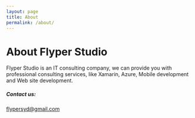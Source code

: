 ```yaml
---
layout: page
title: About
permalink: /about/
---
```


# About Flyper Studio
Flyper Studio is an IT consulting company, we can provide you with professional consulting services, like Xamarin, Azure, Mobile development and Web site development.

##### Contact us:
<flypersyd@gmail.com>
